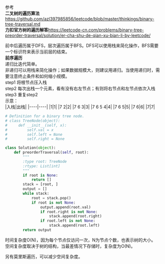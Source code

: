 参考  
**二叉树的遍历算法**https://github.com/azl397985856/leetcode/blob/master/thinkings/binary-tree-traversal.md  
**力扣官方树的遍历解答**https://leetcode-cn.com/problems/binary-tree-preorder-traversal/solution/er-cha-shu-de-qian-xu-bian-li-by-leetcode/  
  
前中后遍历属于DFS，层次遍历属于BFS。DFS可以使用栈来简化操作，BFS需要一个标识符来表示当前层的结束。  
**前序遍历**  
递归比迭代简单。  
非递归可以用栈来简化操作；如果数据规模大，则建议用递归。当使用递归时，需要注意终止条件和如何缩小规模。  
step1 将根节点压入栈  
step2 每次出栈一个元素，看有没有右左节点；有则将右节点和左节点依次入栈  
step3 重复step2  
示意：  
|入栈|出栈|
|----|----|
|1|1|
|7 2|2|
|7 6 3|3|
|7 6 5 4|4|
|7 6 5|5|
|7 6|6|
|7|7|
```python
# Definition for a binary tree node.
# class TreeNode(object):
#     def __init__(self, x):
#         self.val = x
#         self.left = None
#         self.right = None

class Solution(object):
    def preorderTraversal(self, root):
        """
        :type root: TreeNode
        :rtype: List[int]
        """
        if root is None:
            return []
        stack = [root, ]
        output = []
        while stack:
            root = stack.pop()
            if root is not None:
                output.append(root.val)
                if root.right is not None:
                    stack.append(root.right)
                if root.left is not None:
                    stack.append(root.left)
        return output
```
  
时间复杂度O(N)，因为每个节点仅访问一次，N为节点个数，也表示树的大小。  
空间复杂度取决于树的结构，当最差情况下存储时，复杂度为O(N)。  

另有莫里斯遍历，可以减少空间复杂度。  
  

